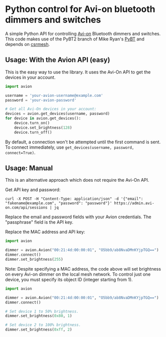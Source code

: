 # Python control for Avi-on bluetooth dimmers and switches

A simple Python API for controlling [Avi-on](http://www.avi-on.com/) Bluetooth dimmers and switches. This code makes use of the PyBT2 branch of Mike Ryan's [PyBT](http://github.com/mikeryan/PyBT) and depends on [csrmesh](https://github.com/nkaminski/csrmesh/).


## Usage: With the Avion API (easy)

This is the easy way to use the library. It uses the Avi-On API to get the devices in your account.

```python
import avion

username = 'your-avion-username@example.com'
password = 'your-avion-password'

# Get all Avi-On devices in your account:
devices = avion.get_devices(username, password)
for device in avion.get_devices():
    device.turn_on()
    device.set_brightness(128)
    device.turn_off()
```

By default, a connection won't be attempted until the first command is sent. To connect immediately, use `get_devices(username, password, connect=True)`.


## Usage: Manual

This is an alternative approach which does not require the Avi-On API.

Get API key and password:

```
curl -X POST -H "Content-Type: application/json" -d '{"email": "fakename@example.com", "password": "password"}' https://admin.avi-on.com/api/sessions | jq
```

Replace the email and password fields with your Avion credentials. The "passphrase" field is the API key.

Replace the MAC address and API key:

```python
import avion

dimmer = avion.Avion("00:21:4d:00:00:01", "O5bb9/ab8NvaDMnKYjpTGQ==")
dimmer.connect()
dimmer.set_brightness(255)
```

Note: Despite specifying a MAC address, the code above will set brightness on
every Avi-on dimmer on the local mesh network. To control just one device,
you must specify its object ID (integer starting from 1).

```python
import avion

dimmer = avion.Avion("00:21:4d:00:00:01", "O5bb9/ab8NvaDMnKYjpTGQ==")
dimmer.connect()

# Set device 1 to 50% brightness.
dimmer.set_brightness(0x80, 1)

# Set device 2 to 100% brightness.
dimmer.set_brightness(0xff, 2)
```
